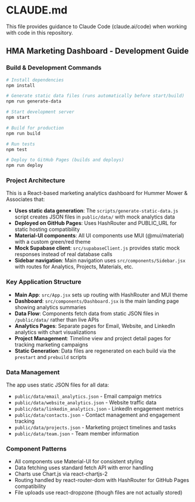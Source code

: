 # CLAUDE.md

This file provides guidance to Claude Code (claude.ai/code) when working with code in this repository.

## HMA Marketing Dashboard - Development Guide

### Build & Development Commands

```bash
# Install dependencies
npm install

# Generate static data files (runs automatically before start/build)
npm run generate-data

# Start development server
npm start

# Build for production
npm run build

# Run tests
npm test

# Deploy to GitHub Pages (builds and deploys)
npm run deploy
```

### Project Architecture

This is a React-based marketing analytics dashboard for Hummer Mower & Associates that:

- **Uses static data generation**: The `scripts/generate-static-data.js` script creates JSON files in `public/data/` with mock analytics data
- **Deployed on GitHub Pages**: Uses HashRouter and PUBLIC_URL for static hosting compatibility  
- **Material-UI components**: All UI components use MUI (@mui/material) with a custom green/red theme
- **Mock Supabase client**: `src/supabaseClient.js` provides static mock responses instead of real database calls
- **Sidebar navigation**: Main navigation uses `src/components/Sidebar.jsx` with routes for Analytics, Projects, Materials, etc.

### Key Application Structure

- **Main App**: `src/App.jsx` sets up routing with HashRouter and MUI theme
- **Dashboard**: `src/components/Dashboard.jsx` is the main landing page showing analytics summaries
- **Data Flow**: Components fetch data from static JSON files in `/public/data/` rather than live APIs
- **Analytics Pages**: Separate pages for Email, Website, and LinkedIn analytics with chart visualizations
- **Project Management**: Timeline view and project detail pages for tracking marketing campaigns
- **Static Generation**: Data files are regenerated on each build via the `prestart` and `prebuild` scripts

### Data Management

The app uses static JSON files for all data:
- `public/data/email_analytics.json` - Email campaign metrics
- `public/data/website_analytics.json` - Website traffic data  
- `public/data/linkedin_analytics.json` - LinkedIn engagement metrics
- `public/data/contacts.json` - Contact management and engagement tracking
- `public/data/projects.json` - Marketing project timelines and tasks
- `public/data/team.json` - Team member information

### Component Patterns

- All components use Material-UI for consistent styling
- Data fetching uses standard fetch API with error handling
- Charts use Chart.js via react-chartjs-2
- Routing handled by react-router-dom with HashRouter for GitHub Pages compatibility
- File uploads use react-dropzone (though files are not actually stored)